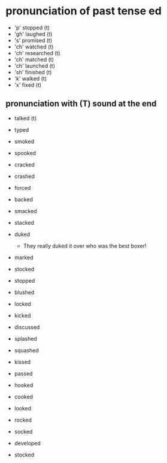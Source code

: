 # pronunciation of past tense ed

- 'p'	stopped (t)
- 'gh'	laughed (t)
- 's'	promised (t)
- 'ch'    watched (t)
- 'ch'   researched (t)
- 'ch'   matched (t)
- 'ch'   launched (t)
- 'sh'    finished (t)
- 'k'	walked (t)
- 'x' fixed (t)

## pronunciation with (T) sound at the end
- talked (t)
- typed
- smoked
- spooked
- cracked
- crashed
- forced
- backed
- smacked
- stacked
- duked
  
  - They really duked it over who was the best boxer!

- marked
- stocked
- stopped
- blushed
- locked
- kicked
- discussed
- splashed
- squashed
- kissed
- passed
- hooked
- cooked
- looked
- rocked
- socked 
- developed
- stocked
